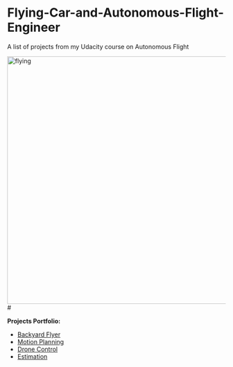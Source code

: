 # Flying-Car-and-Autonomous-Flight-Engineer
A list of projects from my Udacity course on Autonomous Flight

<img width="572" alt="flying" src="https://github.com/AlessandroGulli/Flying-Car-and-Autonomous-Flight-Engineer/assets/29335742/de2523d7-4231-4e05-9404-cd34103350ac">
#

**Projects Portfolio:**

* [Backyard Flyer](https://github.com/AlessandroGulli/Flying-Car-and-Autonomous-Flight-Engineer/tree/main/Backyard-Flyer)
* [Motion Planning](https://github.com/AlessandroGulli/Flying-Car-and-Autonomous-Flight-Engineer/tree/main/Motion-Planning)
* [Drone Control](https://github.com/AlessandroGulli/Flying-Car-and-Autonomous-Flight-Engineer/tree/main/Drone-Control)
* [Estimation](https://github.com/AlessandroGulli/Flying-Car-and-Autonomous-Flight-Engineer/tree/main/Estimation)

